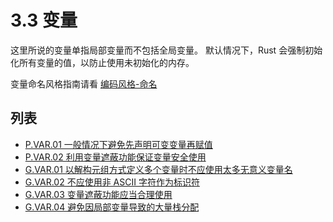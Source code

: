 # 3.3 变量

这里所说的变量单指局部变量而不包括全局变量。 默认情况下，Rust 会强制初始化所有变量的值，以防止使用未初始化的内存。

变量命名风格指南请看 [编码风格-命名](../code_style/naming.md)

## 列表

- [P.VAR.01 一般情况下避免先声明可变变量再赋值](./variables/P.VAR.01.md)
- [P.VAR.02 利用变量遮蔽功能保证变量安全使用](./variables/P.VAR.02.md)
- [G.VAR.01 以解构元组方式定义多个变量时不应使用太多无意义变量名](./variables/G.VAR.01.md)
- [G.VAR.02 不应使用非 ASCII 字符作为标识符](./variables/G.VAR.02.md)
- [G.VAR.03 变量遮蔽功能应当合理使用](./variables/G.VAR.03.md)
- [G.VAR.04 避免因局部变量导致的大量栈分配](./variables/G.VAR.04.md)